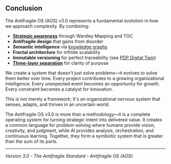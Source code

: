 ## Conclusion

The Antifragile OS (AOS) v3.0 represents a fundamental evolution in how we approach complexity. By combining:

- **[Strategic awareness](./01-three-layer-architecture.md#11-layer-1-strategic-the-why)** through Wardley Mapping and TOC
- **Antifragile design** that gains from disorder
- **Semantic intelligence** via [knowledge graphs](./04-knowledge-graph-ecosystem.md)
- **Fractal architecture** for infinite scalability
- **Immutable versioning** for perfect traceability (see [PDP Digital Twin](./02-pdp-digital-twin.md#23-immutable-versioning-protocol))
- **[Three-layer separation](./01-three-layer-architecture.md)** for clarity of purpose

We create a system that doesn't just solve problems—it evolves to solve them better over time. Every project contributes to a growing organizational intelligence. Every unexpected event becomes an opportunity for growth. Every constraint becomes a catalyst for innovation.

This is not merely a framework; it's an organizational nervous system that senses, adapts, and thrives in an uncertain world.

The Antifragile OS v3.0 is more than a methodology—it is a complete operating system for turning strategic intent into delivered value. It creates a common language for problem-solving where humans provide vision, creativity, and judgment, while AI provides analysis, orchestration, and continuous learning. Together, they form a symbiotic system that is greater than the sum of its parts.

---

*Version 3.0 - The Antifragile Standard - Antifragile OS (AOS)* 